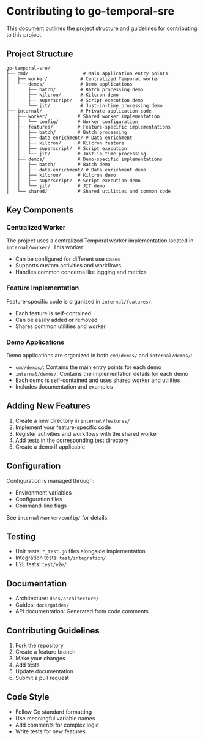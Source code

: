 # Contributing to go-temporal-sre

This document outlines the project structure and guidelines for contributing to this project.

## Project Structure

```
go-temporal-sre/
├── cmd/                    # Main application entry points
│   ├── worker/            # Centralized Temporal worker
│   └── demos/             # Demo applications
│       ├── batch/         # Batch processing demo
│       ├── kilcron/       # Kilcron demo
│       ├── superscript/   # Script execution demo
│       └── jit/           # Just-in-time processing demo
├── internal/              # Private application code
│   ├── worker/           # Shared worker implementation
│   │   └── config/       # Worker configuration
│   ├── features/         # Feature-specific implementations
│   │   ├── batch/        # Batch processing
│   │   ├── data-enrichment/ # Data enrichment
│   │   ├── kilcron/      # Kilcron feature
│   │   ├── superscript/  # Script execution
│   │   └── jit/          # Just-in-time processing
│   ├── demos/            # Demo-specific implementations
│   │   ├── batch/        # Batch demo
│   │   ├── data-enrichment/ # Data enrichment demo
│   │   ├── kilcron/      # Kilcron demo
│   │   ├── superscript/  # Script execution demo
│   │   └── jit/          # JIT demo
│   └── shared/           # Shared utilities and common code
```

## Key Components

### Centralized Worker
The project uses a centralized Temporal worker implementation located in `internal/worker/`. This worker:
- Can be configured for different use cases
- Supports custom activities and workflows
- Handles common concerns like logging and metrics

### Feature Implementation
Feature-specific code is organized in `internal/features/`:
- Each feature is self-contained
- Can be easily added or removed
- Shares common utilities and worker

### Demo Applications
Demo applications are organized in both `cmd/demos/` and `internal/demos/`:
- `cmd/demos/`: Contains the main entry points for each demo
- `internal/demos/`: Contains the implementation details for each demo
- Each demo is self-contained and uses shared worker and utilities
- Includes documentation and examples

## Adding New Features

1. Create a new directory in `internal/features/`
2. Implement your feature-specific code
3. Register activities and workflows with the shared worker
4. Add tests in the corresponding test directory
5. Create a demo if applicable

## Configuration

Configuration is managed through:
- Environment variables
- Configuration files
- Command-line flags

See `internal/worker/config/` for details.

## Testing

- Unit tests: `*_test.go` files alongside implementation
- Integration tests: `test/integration/`
- E2E tests: `test/e2e/`

## Documentation

- Architecture: `docs/architecture/`
- Guides: `docs/guides/`
- API documentation: Generated from code comments

## Contributing Guidelines

1. Fork the repository
2. Create a feature branch
3. Make your changes
4. Add tests
5. Update documentation
6. Submit a pull request

## Code Style

- Follow Go standard formatting
- Use meaningful variable names
- Add comments for complex logic
- Write tests for new features 